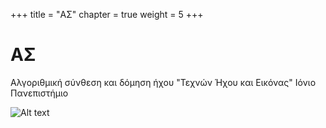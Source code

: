 +++
title = "ΑΣ"
chapter = true
weight = 5
+++


# ΑΣ 

Αλγοριθμική σύνθεση και δόμηση ήχου "Τεχνών Ήχου και Εικόνας"
Ιόνιο Πανεπιστήμιο



![Alt text][id]

[id]: http://octodex.github.com/images/dojocat.jpg  "The Dojocat"

